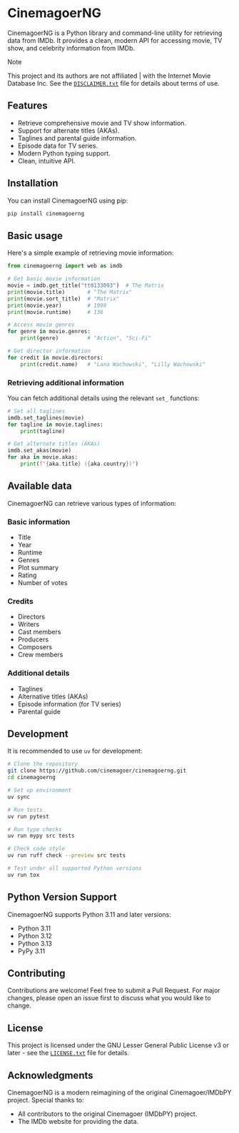 # CinemagoerNG

CinemagoerNG is a Python library and command-line utility
for retrieving data from IMDb.
It provides a clean, modern API for accessing movie, TV show,
and celebrity information from IMDb.

> [!Note]
> This project and its authors are not affiliated
| with the Internet Movie Database Inc.
> See the [`DISCLAIMER.txt`](DISCLAIMER.txt)
> file for details about terms of use.

## Features

- Retrieve comprehensive movie and TV show information.
- Support for alternate titles (AKAs).
- Taglines and parental guide information.
- Episode data for TV series.
- Modern Python typing support.
- Clean, intuitive API.

## Installation

You can install CinemagoerNG using pip:

```bash
pip install cinemagoerng
```

## Basic usage

Here's a simple example of retrieving movie information:

```python
from cinemagoerng import web as imdb

# Get basic movie information
movie = imdb.get_title("tt0133093")  # The Matrix
print(movie.title)       # "The Matrix"
print(movie.sort_title)  # "Matrix"
print(movie.year)        # 1999
print(movie.runtime)     # 136

# Access movie genres
for genre in movie.genres:
    print(genre)         # "Action", "Sci-Fi"

# Get director information
for credit in movie.directors:
    print(credit.name)   # "Lana Wachowski", "Lilly Wachowski"
```

### Retrieving additional information

You can fetch additional details using the relevant `set_` functions:

```python
# Set all taglines
imdb.set_taglines(movie)
for tagline in movie.taglines:
    print(tagline)

# Get alternate titles (AKAs)
imdb.set_akas(movie)
for aka in movie.akas:
    print(f"{aka.title} ({aka.country})")
```

## Available data

CinemagoerNG can retrieve various types of information:

### Basic information

- Title
- Year
- Runtime
- Genres
- Plot summary
- Rating
- Number of votes

### Credits

- Directors
- Writers
- Cast members
- Producers
- Composers
- Crew members

### Additional details

- Taglines
- Alternative titles (AKAs)
- Episode information (for TV series)
- Parental guide

## Development

It is recommended to use `uv` for development:

```bash
# Clone the repository
git clone https://github.com/cinemagoer/cinemagoerng.git
cd cinemagoerng

# Set up environment
uv sync

# Run tests
uv run pytest

# Run type checks
uv run mypy src tests

# Check code style
uv run ruff check --preview src tests

# Test under all supported Python versions
uv run tox
```

## Python Version Support

CinemagoerNG supports Python 3.11 and later versions:

- Python 3.11
- Python 3.12
- Python 3.13
- PyPy 3.11

## Contributing

Contributions are welcome!
Feel free to submit a Pull Request.
For major changes, please open an issue first to discuss
what you would like to change.

## License

This project is licensed under the
GNU Lesser General Public License v3 or later - see the
[`LICENSE.txt`](LICENSE.txt) file for details.

## Acknowledgments

CinemagoerNG is a modern reimagining of the original Cinemagoer/IMDbPY project.
Special thanks to:

- All contributors to the original Cinemagoer (IMDbPY) project.
- The IMDb website for providing the data.
